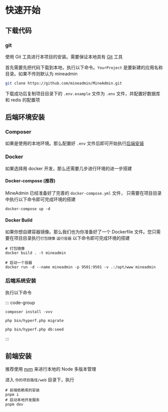 # 快速开始

## 下载代码

### git

使用 Git 工具进行本项目的安装。需要保证本地具有 [Git](https://git-scm.com/) 工具

首先需要先把代码下载到本地，执行以下命令。`YourProject` 是要新建的应用名称目录。如果不传则默认为 mineadmin

```sh [下载代码]
git clone https://github.com/mineadmin/MineAdmin.git
```

下载成功后复制项目目录下的 `.env.example` 文件为 `.env` 文件，并配置好数据库和 redis 的配置项

## 后端环境安装

### Composer

如果是使用的本地环境。那么配置好 `.env` 文件后即可开始执行[后端安装](#后端安装)

### Docker

如果选择用 docker 开发，那么还需要几步进行环境的进一步搭建

#### Docker-compose (推荐)

MineAdmin 已经准备好了完善的 `docker-compose.yml` 文件，
只需要在项目目录中执行以下命令即可完成环境的搭建


```shell
docker-compose up -d
```

#### Docker Build

如果你想自建容器镜像。那么我们也为你准备好了一个 Dockerfile 文件。您只需要在项目目录执行`打包镜像` `运行容器` 以下命令即可完成环境的搭建

```shell
# 打包镜像
docker build . -t mineadmin

# 启动一个容器
docker run -d --name mineadmin -p 9501:9501 -v .:/opt/www mineadmin 
```

### 后端系统安装

执行以下命令

::: code-group

```shell[重新安装 Vendor]
composer install -vvv
```

```shell [数据表迁移]
php bin/hyperf.php migrate
```

```shell [数据填充]
php bin/hyperf.php db:seed
```

:::


## 前端安装

推荐使用 [nvm](https://github.com/nvm-sh/nvm) 来进行本地的 Node 多版本管理

进入 `你的项目路径/web` 目录下，执行

```shell
# 前端依赖库的安装
pnpm i 
# 启动本地开发服务
pnpm dev
```